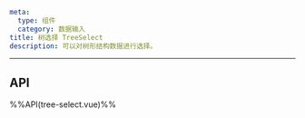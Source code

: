 ```yaml
meta:
  type: 组件
  category: 数据输入
title: 树选择 TreeSelect
description: 可以对树形结构数据进行选择。
```
---

<!--@include: ./__demo__/basic.md-->

<!--@include: ./__demo__/label-in-value.md-->

<!--@include: ./__demo__/control.md-->

<!--@include: ./__demo__/load-more.md-->

<!--@include: ./__demo__/search.md-->

<!--@include: ./__demo__/search-remote.md-->

<!--@include: ./__demo__/size.md-->

<!--@include: ./__demo__/dropdown-slots.md-->

<!--@include: ./__demo__/trigger-element.md-->

<!--@include: ./__demo__/multiple.md-->

<!--@include: ./__demo__/checkable.md-->

<!--@include: ./__demo__/checked-strategy.md-->

<!--@include: ./__demo__/popup-visible.md-->

<!--@include: ./__demo__/field-names.md-->

<!--@include: ./__demo__/virtual.md-->

<!--@include: ./__demo__/fallback.md-->

## API

%%API(tree-select.vue)%%
